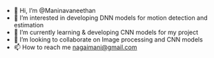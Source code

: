 - 👋 Hi, I’m @Maninavaneethan
- 👀 I’m interested in developing DNN models for motion detection and estimation 
- 🌱 I’m currently learning & developing CNN models for my project 
- 💞️ I’m looking to collaborate on Image processing and CNN models
- 📫 How to reach me <nagaimani@gmail.com>

<!---
Maninavaneethan/Maninavaneethan is a ✨ special ✨ repository because its `README.md` (this file) appears on your GitHub profile.
You can click the Preview link to take a look at your changes.
--->
